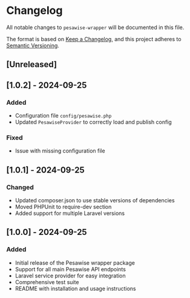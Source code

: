 # Changelog

All notable changes to `pesawise-wrapper` will be documented in this file.

The format is based on [Keep a Changelog](https://keepachangelog.com/en/1.0.0/),
and this project adheres to [Semantic Versioning](https://semver.org/spec/v2.0.0.html).

## [Unreleased]

## [1.0.2] - 2024-09-25

### Added
- Configuration file `config/pesawise.php`
- Updated `PesawiseProvider` to correctly load and publish config

### Fixed
- Issue with missing configuration file

## [1.0.1] - 2024-09-25

### Changed
- Updated composer.json to use stable versions of dependencies
- Moved PHPUnit to require-dev section
- Added support for multiple Laravel versions

## [1.0.0] - 2024-09-25

### Added
- Initial release of the Pesawise wrapper package
- Support for all main Pesawise API endpoints
- Laravel service provider for easy integration
- Comprehensive test suite
- README with installation and usage instructions